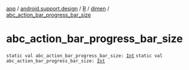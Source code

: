 [app](../../../index.md) / [android.support.design](../../index.md) / [R](../index.md) / [dimen](index.md) / [abc_action_bar_progress_bar_size](.)

# abc_action_bar_progress_bar_size

`static val abc_action_bar_progress_bar_size: `[`Int`](https://kotlinlang.org/api/latest/jvm/stdlib/kotlin/-int/index.html)
`static val abc_action_bar_progress_bar_size: `[`Int`](https://kotlinlang.org/api/latest/jvm/stdlib/kotlin/-int/index.html)